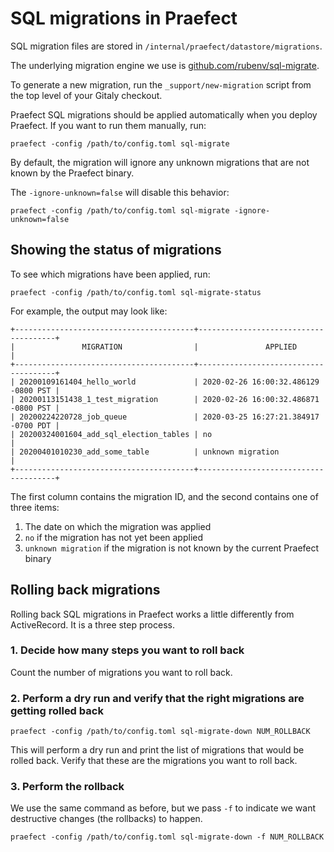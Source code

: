 # SQL migrations in Praefect

SQL migration files are stored in `/internal/praefect/datastore/migrations`.

The underlying migration engine we use is [github.com/rubenv/sql-migrate](https://github.com/rubenv/sql-migrate).

To generate a new migration, run the `_support/new-migration` script from the top level of your Gitaly checkout.

Praefect SQL migrations should be applied automatically when you deploy Praefect. If you want to run them manually, run:

```
praefect -config /path/to/config.toml sql-migrate
```

By default, the migration will ignore any unknown migrations that are
not known by the Praefect binary.

The `-ignore-unknown=false` will disable this behavior:

```shell
praefect -config /path/to/config.toml sql-migrate -ignore-unknown=false
```

## Showing the status of migrations

To see which migrations have been applied, run:

```
praefect -config /path/to/config.toml sql-migrate-status
```

For example, the output may look like:

```
+----------------------------------------+--------------------------------------+
|               MIGRATION                |               APPLIED                |
+----------------------------------------+--------------------------------------+
| 20200109161404_hello_world             | 2020-02-26 16:00:32.486129 -0800 PST |
| 20200113151438_1_test_migration        | 2020-02-26 16:00:32.486871 -0800 PST |
| 20200224220728_job_queue               | 2020-03-25 16:27:21.384917 -0700 PDT |
| 20200324001604_add_sql_election_tables | no                                   |
| 20200401010230_add_some_table          | unknown migration                    |
+----------------------------------------+--------------------------------------+
```

The first column contains the migration ID, and the second contains one of three items:

1. The date on which the migration was applied
2. `no` if the migration has not yet been applied
3. `unknown migration` if the migration is not known by the current Praefect binary

## Rolling back migrations

Rolling back SQL migrations in Praefect works a little differently
from ActiveRecord. It is a three step process.

### 1. Decide how many steps you want to roll back

Count the number of migrations you want to roll back.

### 2. Perform a dry run and verify that the right migrations are getting rolled back

```
praefect -config /path/to/config.toml sql-migrate-down NUM_ROLLBACK
```

This will perform a dry run and print the list of migrations that
would be rolled back. Verify that these are the migrations you want to
roll back.

### 3. Perform the rollback

We use the same command as before, but we pass `-f` to indicate we
want destructive changes (the rollbacks) to happen.

```
praefect -config /path/to/config.toml sql-migrate-down -f NUM_ROLLBACK
```
